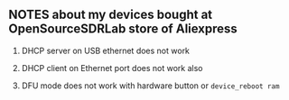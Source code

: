 ## NOTES about my devices bought at OpenSourceSDRLab store of Aliexpress

1. DHCP server on USB ethernet does not work

2. DHCP client on Ethernet port does not work also

3. DFU mode does not work with hardware button or `device_reboot ram`